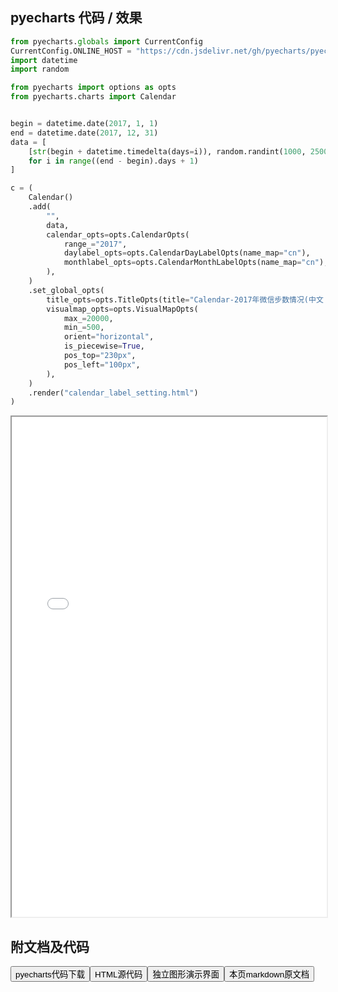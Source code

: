 
## pyecharts 代码 / 效果

```python
from pyecharts.globals import CurrentConfig
CurrentConfig.ONLINE_HOST = "https://cdn.jsdelivr.net/gh/pyecharts/pyecharts-assets@latest/assets/"
import datetime
import random

from pyecharts import options as opts
from pyecharts.charts import Calendar


begin = datetime.date(2017, 1, 1)
end = datetime.date(2017, 12, 31)
data = [
    [str(begin + datetime.timedelta(days=i)), random.randint(1000, 25000)]
    for i in range((end - begin).days + 1)
]

c = (
    Calendar()
    .add(
        "",
        data,
        calendar_opts=opts.CalendarOpts(
            range_="2017",
            daylabel_opts=opts.CalendarDayLabelOpts(name_map="cn"),
            monthlabel_opts=opts.CalendarMonthLabelOpts(name_map="cn"),
        ),
    )
    .set_global_opts(
        title_opts=opts.TitleOpts(title="Calendar-2017年微信步数情况(中文 Label)"),
        visualmap_opts=opts.VisualMapOpts(
            max_=20000,
            min_=500,
            orient="horizontal",
            is_piecewise=True,
            pos_top="230px",
            pos_left="100px",
        ),
    )
    .render("calendar_label_setting.html")
)
```

<iframe width="100%" height="800px" src="/pyecharts/Calendar/calendar_label_setting.html"></iframe>

## 附文档及代码

<a href="https://cdn.jsdelivr.net/gh/wfy-belief/python/docs/pyecharts/Calendar/calendar_label_setting.py"><button class="mybutton">pyecharts代码下载</button></a><a href="https://cdn.jsdelivr.net/gh/wfy-belief/python/docs/pyecharts/Calendar/calendar_label_setting.html"><button class="mybutton">HTML源代码</button></a><a href="https://python.wfyblog.cn/pyecharts/Calendar/calendar_label_setting.html"><button class="mybutton">独立图形演示界面</button></a><a href="https://cdn.jsdelivr.net/gh/wfy-belief/python/docs/pyecharts/Calendar/calendar_label_setting.md"><button class="mybutton">本页markdown原文档</button></a>